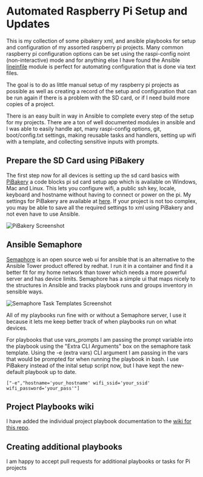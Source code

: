 # Automated Raspberry Pi Setup and Updates

This is my collection of some pibakery xml, and ansible playbooks for setup and configuration of my assorted raspberry pi projects. Many common raspberry pi configuration options can be set using the raspi-config noint (non-interactive) mode and for anything else I have found the Ansible [lineinfile](http://docs.ansible.com/ansible/lineinfile_module.html) module is perfect for automating configuration that is done via text files.

The goal is to do as little manual setup of my raspberry pi projects as possible as well as creating a record of the setup and configuration that can be run again if there is a problem with the SD card, or if I need build more copies of a project. 

There is an easy built in way in Ansible to complete every step of the setup for my projects. There are a ton of well documented modules in ansible and I was able to easily handle apt, many raspi-config options, git, boot/config.txt settings, making reusable tasks and handlers, setting up wifi with a template, and collecting sensitive inputs with prompts.

## Prepare the SD Card using  PiBakery
The first step now for all devices is setting up the sd card basics with [PiBakery](https://www.pibakery.org/) a code blocks pi sd card setup app which is available on Windows, Mac and Linux.  This lets you configure wifi, a public ssh key, locale, keyboard and hostname without having to connect or power on the pi. My settings for PiBakery are available at [here](https://github.com/garthvh/ansible-raspi-playbooks/blob/master/pibakery/pibakery_new.xml). If your project is not too complex, you may be able to save all the required settings to xml using PiBakery and not even have to use Ansible.  

![PiBakery  Screenshot](https://garthvh.com/assets/img/ansible/pibakery.png)

## Ansible Semaphore
[Semaphore](https://github.com/ansible-semaphore/semaphore) is an open source web ui for ansible that is an alternative to the Ansible Tower product offered by redhat. I run it in a container and find it a better fit for my home network than tower which needs a more powerful server and has device limits. Semaphore has a simple ui that maps nicely to the structures in Ansible and tracks playbook runs and groups inventory in sensible ways.

![Semaphore Task Templates Screenshot](https://garthvh.com/assets/img/semaphore/semaphore_task_templates.png)

All of my playbooks run fine with or without a Semaphore server, I use it because it lets me keep better track of when playbooks run on what devices.

 For playbooks that use vars_prompts I am passing the prompt variable into the playbook using the "Extra CLI Arguments" box on the semaphore task template. Using the -e (extra vars) CLI argument I am passing in the vars that would be prompted for when running the playbook in bash. I use PiBakery instead of the inital setup script now, but I have kept the new-default playbook up to date.

    ["-e","hostname='your_hostname' wifi_ssid='your_ssid' wifi_password='your_pass'"]

## Project Playbooks wiki
I have added the individual project playbook documentation to the [wiki for this repo](https://github.com/garthvh/ansible-raspi-playbooks/wiki/Playbooks-Wiki).

## Creating additional playbooks
I am happy to accept pull requests for additional playbooks or tasks for Pi projects